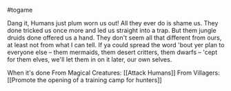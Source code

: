 #togame 

Dang it, Humans just plum worn us out! All they ever do is shame us. They done tricked us once more and led us straight into a trap. But them jungle druids done offered us a hand. They don't seem all that different from ours, at least not from what I can tell. If ya could spread the word 'bout yer plan to everyone else – them mermaids, them desert critters, them dwarfs – 'cept for them elves, we'll let them in on it later, our own selves.

When it's done
	From Magical Creatures: [[Attack Humans]]
	From Villagers: [[Promote the opening of a training camp for hunters]]